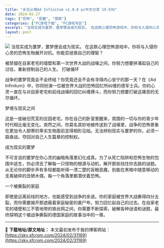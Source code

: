 ```yaml
---
title: "永无止境Ad Infinitum v1.0.8 pc中文分享 19.93G"
date: 2024-02-27
tags: ["恐怖", "恶魔", "探索"]
categories: ["PC游戏下载", "PC游戏专区"]
excerpt: "当现实成为噩梦，噩梦便会成为现实。 在这款心理恐怖游戏中，你将与入侵你心灵的恐怖生物展开对抗。你能否拯救自己的理智？ 被禁锢在自家老宅的墙壁和第一次世界大战的战壕之间，你努力想要拼凑起自己的过往，重新控制自己的人生。 打破循环 战争的噩梦究竟会不会终结？你究竟还会不会有寻得内心安宁的那一天？在《Ad&hellip;"
layout: post
---
```


<img class="game_header_image_full aligncenter" src="https://cdn.akamai.steamstatic.com/steam/apps/1234430/header.jpg?t=1705418819" />
当现实成为噩梦，噩梦便会成为现实。 在这款心理恐怖游戏中，你将与入侵你心灵的恐怖生物展开对抗。你能否拯救自己的理智？

被禁锢在自家老宅的墙壁和第一次世界大战的战壕之间，你努力想要拼凑起自己的过往，重新控制自己的人生。
打破循环

战争的噩梦究竟会不会终结？你究竟还会不会有寻得内心安宁的那一天？在《Ad Infinitum》中，你将扮演一位被世界大战的恐怖回忆所纠缠的德军士兵。你的心灵一直在与对自家老宅和前线战壕的回忆纠缠搏斗，而你努力想要打破这痛苦的无尽循环。

梦境与现实之间

这是一座破旧荒芜的庄园老宅。你在自己的卧室里醒来，周围的一切与你的青少年时代相比毫无变化。突然之间，你莫名其妙地被传送到了战壕里，战争的恐怖景象在更加令人胆寒的卑劣生物面前显得相形见绌。无法辨别现实与噩梦的你，必须一路奋战，夺回对自己人生篇章的控制权。

成为现实的噩梦

不可言说的噩梦在你心灵的幽暗角落里幻化成真。为了从死亡陷阱和恐怖生物的包围中逃生，你必须去了解每一只怪物的根源与动机，解开那些挡住你去路的谜题。从无论你的脚步声有多轻都能听得一清二楚的盲眼恶魔，到能在黑暗中随意移动的支离破碎的丑陋木偶，每一个角落里都潜伏着恐怖。

一个被撕裂的家庭

即使是远离前线的地方，也能感受到战争的余波。你的家庭被世界大战撕得四分五裂，而你需要揭开那遮蔽着家庭秘密的裹尸布，努力回忆起自己的过去。在自家老宅的墙壁和三不管地带的铁丝网之间，你需要不断探索，破解各种谜语和谜题，最终探明这个被战争撕裂的德国家庭的故事当中的一章。

---
📖 **下载地址/原文地址：** 本文最初发布于我的博客网站：[https://sky.sfcrom.com/2024/02/31169](https://sky.sfcrom.com/2024/02/31169)
